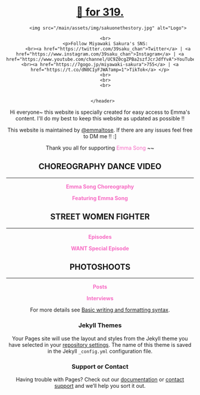 <header>
        <h1><a href="https://for319.github.io/main/">🌸 for 319.</a></h1>
        
        
          <img src="/main/assets/img/sakuonethestory.jpg" alt="Logo">
        
        <br>
        <p>Follow Miyawaki Sakura's SNS:
          <br><a href="https://twitter.com/39saku_chan">Twitter</a> | <a href="https://www.instagram.com/39saku_chan">Instagram</a> | <a href="https://www.youtube.com/channel/UC9Z0cgZPBa2szfJcrJdfYvA">YouTube</a><br><a href="https://7gogo.jp/miyawaki-sakura">755</a> | <a href="https://t.co/dN0C1yFJWA?amp=1">TikTok</a> </p>
        <br>
        <br>
        <br>
       
        
      </header>
      
Hi everyone~ this website is specially created for easy access to Emma's content. I'll do my best to keep this website as updated as possible !!

This website is maintained by [@emmaltose](https://twitter.com/emmaltose). If there are any issues feel free to DM me !! :]

Thank you all for supporting <FONT COLOR="#F76AC3">Emma Song</FONT> ~~



## CHOREOGRAPHY DANCE VIDEO
______________________________________________________________________________________

**<FONT COLOR="#F76AC3">Emma Song Choreography</FONT>**
  
**<FONT COLOR="#F76AC3">Featuring Emma Song</FONT>**

   
  
## STREET WOMEN FIGHTER
 ______________________________________________________________________________________

**<FONT COLOR="#F76AC3">Episodes</FONT>**

**<FONT COLOR="#F76AC3">WANT Special Episode</FONT>**



 
## PHOTOSHOOTS
 ______________________________________________________________________________________

**<FONT COLOR="#F76AC3">Posts</FONT>**

**<FONT COLOR="#F76AC3">Interviews</FONT>**


For more details see [Basic writing and formatting syntax](https://docs.github.com/en/github/writing-on-github/getting-started-with-writing-and-formatting-on-github/basic-writing-and-formatting-syntax).

### Jekyll Themes

Your Pages site will use the layout and styles from the Jekyll theme you have selected in your [repository settings](https://github.com/eemmasong/eemmasong.github.io/settings/pages). The name of this theme is saved in the Jekyll `_config.yml` configuration file.

### Support or Contact

Having trouble with Pages? Check out our [documentation](https://docs.github.com/categories/github-pages-basics/) or [contact support](https://support.github.com/contact) and we’ll help you sort it out.
